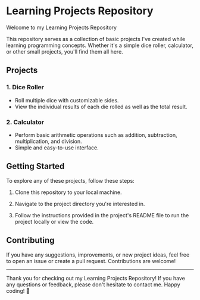 # Learning Projects Repository

Welcome to my Learning Projects Repository

This repository serves as a collection of basic projects I've created while learning programming concepts. Whether it's a simple dice roller, calculator, or other small projects, you'll find them all here.

## Projects

### 1. Dice Roller
   - Roll multiple dice with customizable sides.
   - View the individual results of each die rolled as well as the total result.

### 2. Calculator
   - Perform basic arithmetic operations such as addition, subtraction, multiplication, and division.
   - Simple and easy-to-use interface.


## Getting Started

To explore any of these projects, follow these steps:

1. Clone this repository to your local machine.

2. Navigate to the project directory you're interested in.

3. Follow the instructions provided in the project's README file to run the project locally or view the code.

## Contributing

If you have any suggestions, improvements, or new project ideas, feel free to open an issue or create a pull request. Contributions are welcome!

---

Thank you for checking out my Learning Projects Repository! If you have any questions or feedback, please don't hesitate to contact me. Happy coding! 🚀
